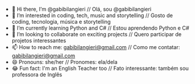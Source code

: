 - 👋 Hi there, I’m @gabibilangieri // Olá, sou @gabibilangieri
- 👀 I’m interested in coding, tech, music and storytelling // Gosto de coding, tecnologia, música e storytelling
- 🌱 I’m currently learning Python and C# // Estou aprendendo Python e C#
- 💞️ I’m looking to collaborate on exciting projects // Quero participar de projetos interessantes
- 📫 How to reach me: gabibilangieri@gmail.com // Como me contatar: gabibilangieri@gmail.com
- 😄 Pronouns: she/her // Pronomes: ela/dela
- 😂 Fun fact: I'm an English Teacher too // Fato interessante: também sou professora de Inglês

<!---
gabibilangieri/gabibilangieri is a ✨ special ✨ repository because its `README.md` (this file) appears on your GitHub profile.
You can click the Preview link to take a look at your changes.
--->
